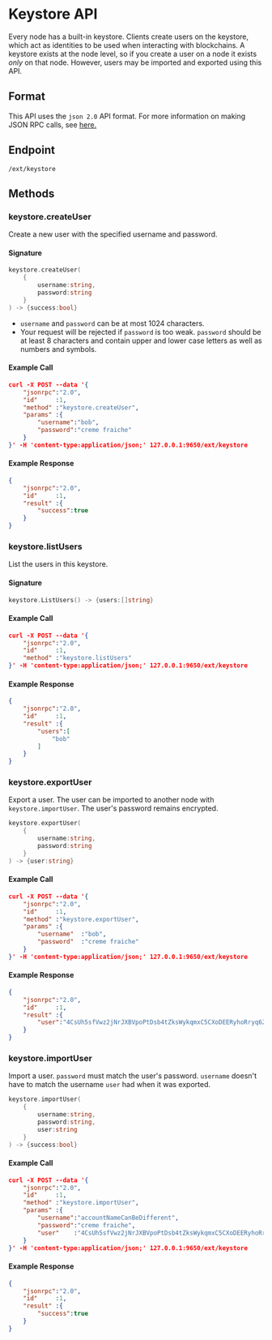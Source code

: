 # Keystore API

Every node has a built-in keystore. 
Clients create users on the keystore, which act as identities to be used when interacting with blockchains.
A keystore exists at the node level, so if you create a user on a node it exists *only* on that node.
However, users may be imported and exported using this API.

## Format

This API uses the `json 2.0` API format. For more information on making JSON RPC calls, see [here.](./issuing-api-calls.md)

## Endpoint

```
/ext/keystore
```

## Methods

### keystore.createUser

Create a new user with the specified username and password.

#### Signature

```go
keystore.createUser(
    {
        username:string,
        password:string
    }
) -> {success:bool}
```

* `username` and `password` can be at most 1024 characters.
* Your request will be rejected if `password` is too weak.
  `password` should be at least 8 characters and contain upper and lower case letters as well as numbers and symbols.

#### Example Call

```json
curl -X POST --data '{
    "jsonrpc":"2.0",
    "id"     :1,
    "method" :"keystore.createUser",
    "params" :{
        "username":"bob",
        "password":"creme fraiche"
    }
}' -H 'content-type:application/json;' 127.0.0.1:9650/ext/keystore
```

#### Example Response

```json
{
    "jsonrpc":"2.0",
    "id"     :1,
    "result" :{
        "success":true
    }
}
```

### keystore.listUsers

List the users in this keystore.

#### Signature

```go
keystore.ListUsers() -> {users:[]string}
```

#### Example Call

```json
curl -X POST --data '{
    "jsonrpc":"2.0",
    "id"     :1,
    "method" :"keystore.listUsers"
}' -H 'content-type:application/json;' 127.0.0.1:9650/ext/keystore
```

#### Example Response

```json
{
    "jsonrpc":"2.0",
    "id"     :1,
    "result" :{
        "users":[
            "bob"
        ]
    }
}
```

### keystore.exportUser

Export a user. The user can be imported to another node with `keystore.importUser`.
The user's password remains encrypted.

```go
keystore.exportUser(
    {
        username:string,
        password:string
    }
) -> {user:string}
```

#### Example Call

```json
curl -X POST --data '{
    "jsonrpc":"2.0",
    "id"     :1,
    "method" :"keystore.exportUser",
    "params" :{
        "username"  :"bob",
        "password"  :"creme fraiche"
    }
}' -H 'content-type:application/json;' 127.0.0.1:9650/ext/keystore
```

#### Example Response

```json
{
    "jsonrpc":"2.0",
    "id"     :1,
    "result" :{
        "user":"4CsUh5sfVwz2jNrJXBVpoPtDsb4tZksWykqmxC5CXoDEERyhoRryq62jYTETYh53y13v7NzeReisi"
    }
}
```

### keystore.importUser

Import a user. `password` must match the user's password. `username` doesn't
have to match the username `user` had when it was exported.

```go
keystore.importUser(
    {
        username:string,
        password:string,
        user:string
    }
) -> {success:bool}
```

#### Example Call

```json
curl -X POST --data '{
    "jsonrpc":"2.0",
    "id"     :1,
    "method" :"keystore.importUser",
    "params" :{
        "username":"accountNameCanBeDifferent",
        "password":"creme fraiche",
        "user"    :"4CsUh5sfVwz2jNrJXBVpoPtDsb4tZksWykqmxC5CXoDEERyhoRryq62jYTETYh53y13v7NzeReisi"
    }
}' -H 'content-type:application/json;' 127.0.0.1:9650/ext/keystore
```

#### Example Response

```json
{
    "jsonrpc":"2.0",
    "id"     :1,
    "result" :{
        "success":true
    }
}
```
